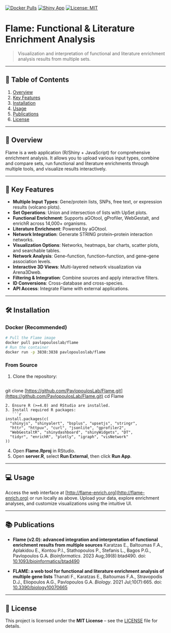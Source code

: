 <!-- Badges -->

[![Docker Pulls](https://img.shields.io/docker/pulls/pavlopouloslab/flame.svg)](https://hub.docker.com/r/pavlopouloslab/flame)
[![Shiny App](https://img.shields.io/badge/Shiny-online-brightgreen)](http://flame-enrich.org)
[![License: MIT](https://img.shields.io/badge/License-MIT-blue.svg)](LICENSE)

# Flame: Functional & Literature Enrichment Analysis

> Visualization and interpretation of functional and literature enrichment analysis results from multiple sets.

---

## 📖 Table of Contents

1. [Overview](#overview)
2. [Key Features](#key-features)
3. [Installation](#installation)
4. [Usage](#usage)
5. [Publications](#publications)
6. [License](#license)

---

## 📝 Overview

Flame is a web application (R/Shiny + JavaScript) for comprehensive enrichment analysis. It allows you to upload various input types, combine and compare sets, run functional and literature enrichments through multiple tools, and visualize results interactively.

---

## 🚀 Key Features

* **Multiple Input Types**: Gene/protein lists, SNPs, free text, or expression results (volcano plots).
* **Set Operations**: Union and intersection of lists with UpSet plots.
* **Functional Enrichment**: Supports aGOtool, gProfiler, WebGestalt, and enrichR across 14,000+ organisms.
* **Literature Enrichment**: Powered by aGOtool.
* **Network Integration**: Generate STRING protein–protein interaction networks.
* **Visualization Options**: Networks, heatmaps, bar charts, scatter plots, and searchable tables.
* **Network Analysis**: Gene–function, function–function, and gene–gene association levels.
* **Interactive 3D Views**: Multi-layered network visualization via Arena3Dweb.
* **Filtering & Integration**: Combine sources and apply interactive filters.
* **ID Conversions**: Cross-database and cross-species.
* **API Access**: Integrate Flame with external applications.

---

## 🛠 Installation

### Docker (Recommended)

```bash
# Pull the Flame image
docker pull pavlopouloslab/flame
# Run the container
docker run -p 3838:3838 pavlopouloslab/flame
```

### From Source

1. Clone the repository:

   ```bash
   ```

git clone [https://github.com/PavlopoulosLab/Flame.git](https://github.com/PavlopoulosLab/Flame.git)
cd Flame

````
2. Ensure R (>=4.0) and RStudio are installed.
3. Install required R packages:
   ```r
install.packages(c(
  "shinyjs", "shinyalert", "bsplus", "upsetjs", "stringr",
  "httr", "httpuv", "curl", "jsonlite", "gprofiler2",
  "WebGestaltR", "shinydashboard", "shinyWidgets", "DT",
  "tidyr", "enrichR", "plotly", "igraph", "visNetwork"
))
````

4. Open **Flame.Rproj** in RStudio.
5. Open **server.R**, select **Run External**, then click **Run App**.

---

## 💻 Usage

Access the web interface at [http://flame-enrich.org](http://flame-enrich.org) or run locally as above. Upload your data, explore enrichment analyses, and customize visualizations using the intuitive UI.

---

## 📚 Publications

* **Flame (v2.0): advanced integration and interpretation of functional enrichment results from multiple sources**
  Karatzas E., Baltoumas F.A., Aplakidou E., Kontou P.I., Stathopoulos P., Stefanis L., Bagos P.G., Pavlopoulos G.A.
  *Bioinformatics*. 2023 Aug;39(8)\:btad490.
  doi: [10.1093/bioinformatics/btad490](https://doi.org/10.1093/bioinformatics/btad490)

* **FLAME: a web tool for functional and literature enrichment analysis of multiple gene lists**
  Thanati F., Karatzas E., Baltoumas F.A., Stravopodis D.J., Eliopoulos A.G., Pavlopoulos G.A.
  *Biology*. 2021 Jul;10(7):665.
  doi: [10.3390/biology10070665](https://doi.org/10.3390/biology10070665)

---

## 📄 License

This project is licensed under the **MIT License** – see the [LICENSE](LICENSE) file for details.
